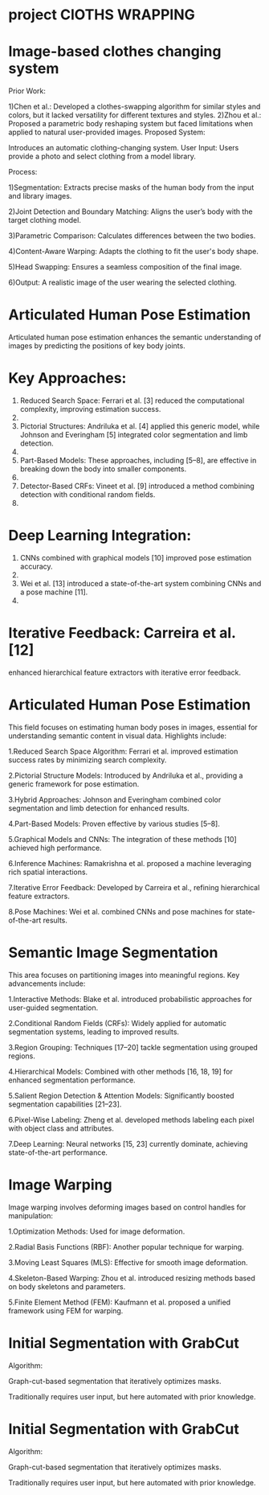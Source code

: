 # project ClOTHS WRAPPING
# Image-based clothes changing system
Prior Work:

1)Chen et al.: Developed a clothes-swapping algorithm for similar styles and colors, but it lacked versatility for different textures and styles.
2)Zhou et al.: Proposed a parametric body reshaping system but faced limitations when applied to natural user-provided images.
Proposed System:

Introduces an automatic clothing-changing system.
User Input: Users provide a photo and select clothing from a model library.


Process:

1)Segmentation: Extracts precise masks of the human body from the input and library images.

2)Joint Detection and Boundary Matching: Aligns the user’s body with the target clothing model.

3)Parametric Comparison: Calculates differences between the two bodies.

4)Content-Aware Warping: Adapts the clothing to fit the user's body shape.

5)Head Swapping: Ensures a seamless composition of the final image.

6)Output: A realistic image of the user wearing the selected clothing.


# Articulated Human Pose Estimation
Articulated human pose estimation enhances the semantic understanding of images by predicting the positions of key body joints.
# 	Key Approaches:
1.	Reduced Search Space: Ferrari et al. [3] reduced the computational complexity, improving estimation success.
2.	
3.	Pictorial Structures: Andriluka et al. [4] applied this generic model, while Johnson and Everingham [5] integrated color segmentation and limb detection.
4.	
5.	Part-Based Models: These approaches, including [5–8], are effective in breaking down the body into smaller components.
6.	
7.	Detector-Based CRFs: Vineet et al. [9] introduced a method combining detection with conditional random fields.
8.	
# 	Deep Learning Integration:
1.	CNNs combined with graphical models [10] improved pose estimation accuracy.
2.	
3.	Wei et al. [13] introduced a state-of-the-art system combining CNNs and a pose machine [11].
4.	
# 	Iterative Feedback: Carreira et al. [12] 
enhanced hierarchical feature extractors with iterative error feedback.

# Articulated Human Pose Estimation
This field focuses on estimating human body poses in images, essential for understanding semantic content in visual data. Highlights include:

1.Reduced Search Space Algorithm: Ferrari et al. improved estimation success rates by minimizing search complexity.

2.Pictorial Structure Models: Introduced by Andriluka et al., providing a generic framework for pose estimation.

3.Hybrid Approaches: Johnson and Everingham combined color segmentation and limb detection for enhanced results.

4.Part-Based Models: Proven effective by various studies [5–8].

5.Graphical Models and CNNs: The integration of these methods [10] achieved high performance.

6.Inference Machines: Ramakrishna et al. proposed a machine leveraging rich spatial interactions.

7.Iterative Error Feedback: Developed by Carreira et al., refining hierarchical feature extractors.

8.Pose Machines: Wei et al. combined CNNs and pose machines for state-of-the-art results.

# Semantic Image Segmentation
This area focuses on partitioning images into meaningful regions. Key advancements include:

1.Interactive Methods: Blake et al. introduced probabilistic approaches for user-guided segmentation.

2.Conditional Random Fields (CRFs): Widely applied for automatic segmentation systems, leading to improved results.

3.Region Grouping: Techniques [17–20] tackle segmentation using grouped regions.

4.Hierarchical Models: Combined with other methods [16, 18, 19] for enhanced segmentation performance.

5.Salient Region Detection & Attention Models: Significantly boosted segmentation capabilities [21–23].

6.Pixel-Wise Labeling: Zheng et al. developed methods labeling each pixel with object class and attributes.

7.Deep Learning: Neural networks [15, 23] currently dominate, achieving state-of-the-art performance.


# Image Warping
Image warping involves deforming images based on control handles for manipulation:

1.Optimization Methods: Used for image deformation.

2.Radial Basis Functions (RBF): Another popular technique for warping.

3.Moving Least Squares (MLS): Effective for smooth image deformation.

4.Skeleton-Based Warping: Zhou et al. introduced resizing methods based on body skeletons and parameters.

5.Finite Element Method (FEM): Kaufmann et al. proposed a unified framework using FEM for warping.


# Initial Segmentation with GrabCut
Algorithm:

Graph-cut-based segmentation that iteratively optimizes masks.

Traditionally requires user input, but here automated with prior knowledge.


# Initial Segmentation with GrabCut
Algorithm:

Graph-cut-based segmentation that iteratively optimizes masks.
 
Traditionally requires user input, but here automated with prior knowledge.











